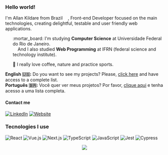 ### Hello world! <img src="https://github.com/TheDudeThatCode/TheDudeThatCode/blob/master/Assets/Earth.gif" width="16">

I'm Allan Kildare from Brazil <img src="https://cdn-icons-png.flaticon.com/512/197/197386.png" width="13">, Front-end Developer focused on the main technologies, creating delightful, testable and user friendly web applications.

<ul>
    <p>:mortar_board: I'm studying <b>Computer Science</b> at Universidade Federal do Rio de Janeiro.<br>&nbsp;&nbsp;&nbsp;&nbsp;And I also studied <b>Web Programming</b> at IFRN (federal science and technology institute).</p></p>
    <p>🌱 I really love coffee, nature and practice sports.</p>
</ul>

**English :us::** Do you want to see my projects? Please, [click here](https://github.com/allankildare/projects-list) and have access to a complete list.<br>
**Português :brazil::** Você  quer ver meus projetos? Por favor, [clique aqui](https://github.com/allankildare/projects-list) e tenha acesso a uma lista completa.

#### Contact me
[![LinkedIn](https://img.shields.io/badge/linkedin-%230077B5.svg?style=for-the-badge&logo=linkedin&logoColor=white)](https://linkedin.com/in/allankildare)
[![Website](https://img.shields.io/badge/website-%231c1c1c.svg?style=for-the-badge&logo=firefox-browser&logoColor=white)](https://allankildare.github.io)

### Tecnologies I use
![React](https://img.shields.io/badge/React-20232A?style=for-the-badge&logo=react&logoColor=61DAFB)
![Vue.js](https://img.shields.io/badge/vue-%2335495e.svg?style=for-the-badge&logo=vuedotjs&logoColor=%234FC08D)
![Next.js](https://img.shields.io/badge/Next-1f1f1f?style=for-the-badge&logo=Next.js&logoColor=white)
![TypeScript](https://img.shields.io/badge/TypeScript-007ACC?style=for-the-badge&logo=typescript&logoColor=white)
![JavaScript](https://img.shields.io/badge/JavaScript-323330?style=for-the-badge&logo=javascript&logoColor=F7DF1E)
![Jest](https://img.shields.io/badge/-jest-%23C21325?style=for-the-badge&logo=jest&logoColor=white)
![Cypress](https://img.shields.io/badge/-cypress-%23E5E5E5?style=for-the-badge&logo=cypress&logoColor=058a5e)

<p align='center'>
    <img src="https://github-readme-stats.vercel.app/api/?username=allankildare&title_color=ffbe33&text_color=fefefe&bg_color=0D1117">
</p>
